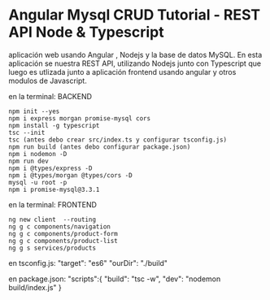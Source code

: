 # Angular Mysql CRUD Tutorial - REST API Node & Typescript


aplicación web usando Angular , Nodejs y la base de datos MySQL. En esta aplicación se nuestra REST API, utilizando Nodejs junto con Typescript que luego es utlizada junto a aplicación frontend usando angular y otros modulos de Javascript.

en la terminal: BACKEND 

    npm init --yes
    npm i express morgan promise-mysql cors 
    npm install -g typescript 
    tsc --init
    tsc (antes debo crear src/index.ts y configurar tsconfig.js)
    npm run build (antes debo configurar package.json)
    npm i nodemon -D
    npm run dev
    npm i @types/express -D
    npm i @types/morgan @types/cors -D
    mysql -u root -p
    npm i promise-mysql@3.3.1

en la terminal: FRONTEND 

    ng new client  --routing
    ng g c components/navigation
    ng g c components/product-form
    ng g c components/product-list
    ng g s services/products
    

en tsconfig.js:
    "target": "es6"
    "ourDir": "./build"

en package.json:
    "scripts":{
        "build": "tsc -w",
        "dev": "nodemon build/index.js"
    }
